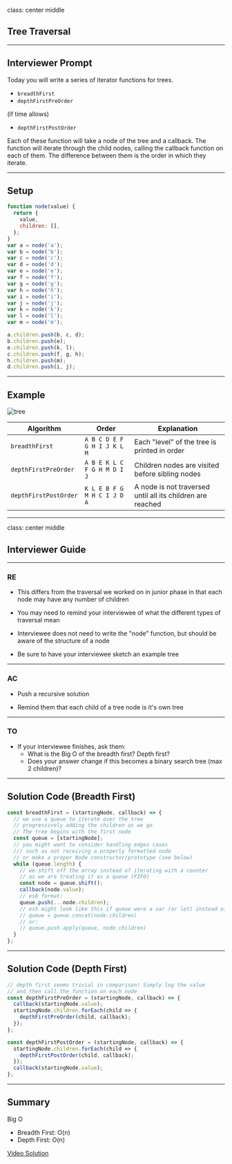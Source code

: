 class: center middle

## Tree Traversal

---

## Interviewer Prompt

Today you will write a series of iterator functions for trees.

- `breadthFirst`
- `depthFirstPreOrder`

(if time allows)

- `depthFirstPostOrder`

Each of these function will take a node of the tree and a callback. The function will iterate through the child nodes, calling the callback function on each of them. The difference between them is the order in which they iterate.

---

## Setup

```javascript
function node(value) {
  return {
    value,
    children: [],
  };
}
var a = node('a');
var b = node('b');
var c = node('c');
var d = node('d');
var e = node('e');
var f = node('f');
var g = node('g');
var h = node('h');
var i = node('i');
var j = node('j');
var k = node('k');
var l = node('l');
var m = node('m');

a.children.push(b, c, d);
b.children.push(e);
e.children.push(k, l);
c.children.push(f, g, h);
h.children.push(m);
d.children.push(i, j);
```

---

## Example

![tree](https://www.cpp.edu/~ftang/courses/CS241/notes/images/trees/tree1.bmp)

| Algorithm             | Order                       | Explanation                                                |
| --------------------- | --------------------------- | ---------------------------------------------------------- |
| `breadthFirst`        | `A B C D E F G H I J K L M` | Each "level" of the tree is printed in order               |
| `depthFirstPreOrder`  | `A B E K L C F G H M D I J` | Children nodes are visited before sibling nodes            |
| `depthFirstPostOrder` | `K L E B F G M H C I J D A` | A node is not traversed until all its children are reached |

---

class: center middle

## Interviewer Guide

---

### RE

- This differs from the traversal we worked on in junior phase in that each node may have any number of children

- You may need to remind your interviewee of what the different types of traversal mean

- Interviewee does not need to write the "node" function, but should be aware of the structure of a node

- Be sure to have your interviewee sketch an example tree

---

### AC

- Push a recursive solution

- Remind them that each child of a tree node is it's own tree

---

### TO

- If your interviewee finishes, ask them:
  - What is the Big O of the breadth first? Depth first?
  - Does your answer change if this becomes a binary search tree (max 2 children)?

---

## Solution Code (Breadth First)

```javascript
const breadthFirst = (startingNode, callback) => {
  // we use a queue to iterate over the tree
  // progressively adding the children as we go
  // The tree begins with the first node
  const queue = [startingNode];
  // you might want to consider handling edges cases
  /// such as not receiving a properly formatted node
  // or make a proper Node constructor/prototype (see below)
  while (queue.length) {
    // we shift off the array instead of iterating with a counter
    // as we are treating it as a queue (FIFO)
    const node = queue.shift();
    callback(node.value);
    // es6 format:
    queue.push(...node.children);
    // es5 might look like this if queue were a var (or let) instead of const
    // queue = queue.concat(node.children)
    // or:
    // queue.push.apply(queue, node.children)
  }
};
```


---

## Solution Code (Depth First)

```javascript
// depth first seems trivial in comparison! Simply log the value
// and then call the function on each node
const depthFirstPreOrder = (startingNode, callback) => {
  callback(startingNode.value);
  startingNode.children.forEach(child => {
    depthFirstPreOrder(child, callback);
  });
};

const depthFirstPostOrder = (startingNode, callback) => {
  startingNode.children.forEach(child => {
    depthFirstPostOrder(child, callback);
  });
  callback(startingNode.value);
};
```

---

## Summary

Big O

- Breadth First: O(n)
- Depth First: O(n)

[Video Solution](https://www.youtube.com/watch?v=4JPG-eRQpzY)
